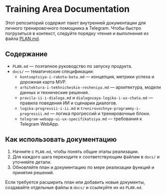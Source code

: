 # Training Area Documentation

Этот репозиторий содержит пакет внутренней документации для личного тренировочного помощника в Telegram. Чтобы быстро погрузиться в контекст, следуйте порядку чтения и выполнения из файла [PLAN.md](PLAN.md).

## Содержание
- `PLAN.md` — поэтапное руководство по запуску продукта.
- `docs/` — тематические спецификации:
  - `kontseptsiya-i-rabota-bota.md` — концепция, метрики успеха и дорожная карта MVP.
  - `arhitektura-i-tekhnicheskie-resheniya.md` — архитектура, модели данных и технические решения.
  - `pravila-ii-i-dialoga.md` и `dialogovaya-logika-i-ux-chata.md` — правила поведения ИИ и сценарии диалогов.
  - `logika-progressii-i-ii.md` и `trenirovochnye-programmy-i-progressii.md` — логика прогрессий и тренировочные блоки.
  - `telegram-webapp-ui-ux-specifikatsiya.md` — требования к Telegram WebApp.

## Как использовать документацию
1. Начните с `PLAN.md`, чтобы понять общие этапы реализации.
2. Для каждого шага переходите к соответствующим файлам в `docs/` и уточняйте детали.
3. Обновляйте план и документацию по мере реализации функций и принятия решений.

Если требуется расширить план или добавить новые документы, создавайте отдельные файлы в `docs/` и ссылкуйте их из `PLAN.md`.
